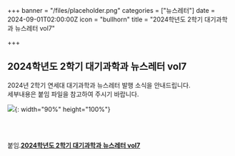 +++
banner = "/files/placeholder.png"
categories = ["뉴스레터"]
date = 2024-09-01T02:00:00Z
icon = "bullhorn"
title = "2024학년도 2학기 대기과학과 뉴스레터 vol7"

+++
## **2024학년도 2학기 대기과학과 뉴스레터 vol7**

2024년 2학기 연세대 대기과학과 뉴스레터 발행 소식을 안내드립니다.  
세부내용은 붙임 파일을 참고하여 주시기 바랍니다.

![](/files/2024-2-vol7_newsletter.png){: width="90%" height="100%"}

<br><br>

붙임.[**2024학년도 2학기 대기과학과 뉴스레터 vol7**](/files/2024-2-vol7_newsletter.pdf)